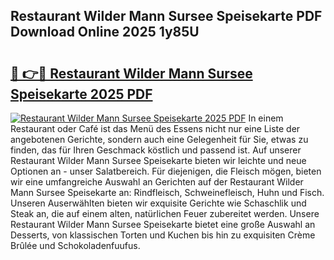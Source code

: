 ## Restaurant Wilder Mann Sursee Speisekarte PDF Download Online 2025 1y85U

# <h2><a href="http://gc6xkp.nevu.top/?p=Restaurant+Wilder+Mann+Sursee+Speisekarte">🔗 👉🔴 Restaurant Wilder Mann Sursee Speisekarte 2025 PDF</a></h2>

[![Restaurant Wilder Mann Sursee Speisekarte 2025 PDF](https://i.imgur.com/dBaPXMq.png)](http://gc6xkp.nevu.top/?p=Restaurant+Wilder+Mann+Sursee+Speisekarte)
In einem Restaurant oder Café ist das Menü des Essens nicht nur eine Liste der angebotenen Gerichte, sondern auch eine Gelegenheit für Sie, etwas zu finden, das für Ihren Geschmack köstlich und passend ist. Auf unserer Restaurant Wilder Mann Sursee Speisekarte bieten wir leichte und neue Optionen an - unser Salatbereich. Für diejenigen, die Fleisch mögen, bieten wir eine umfangreiche Auswahl an Gerichten auf der Restaurant Wilder Mann Sursee Speisekarte an: Rindfleisch, Schweinefleisch, Huhn und Fisch. Unseren Auserwählten bieten wir exquisite Gerichte wie Schaschlik und Steak an, die auf einem alten, natürlichen Feuer zubereitet werden. Unsere Restaurant Wilder Mann Sursee Speisekarte bietet eine große Auswahl an Desserts, von klassischen Torten und Kuchen bis hin zu exquisiten Crème Brûlée und Schokoladenfuufus.
